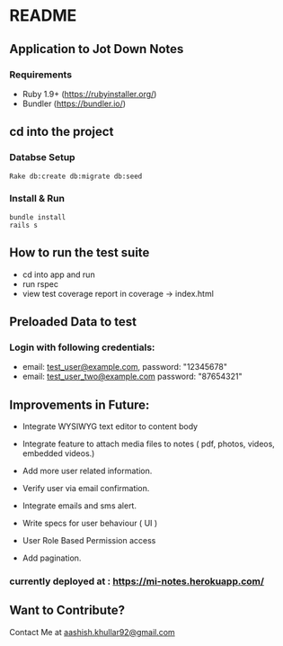 # README



## Application to Jot Down Notes

### Requirements
* Ruby 1.9+ (https://rubyinstaller.org/)
* Bundler (https://bundler.io/)


## cd into the project 

### Databse Setup 

```
Rake db:create db:migrate db:seed
```


### Install & Run

```
bundle install
rails s
```




## How to run the test suite

* cd into app and run 
* run rspec
* view test coverage report in coverage -> index.html

## Preloaded Data to test

### Login with following credentials: 

* email: test_user@example.com, password: "12345678"
* email: test_user_two@example.com password: "87654321"



## Improvements in Future:

* Integrate WYSIWYG text editor to content body

* Integrate feature to attach media  files to notes ( pdf, photos, videos, embedded videos.)

* Add more user related information.

* Verify user via email confirmation.

* Integrate emails and sms alert.

* Write specs for user behaviour ( UI )

* User Role Based Permission access

* Add pagination.


### currently deployed at : https://mi-notes.herokuapp.com/

## Want to Contribute?

Contact Me at aashish.khullar92@gmail.com
